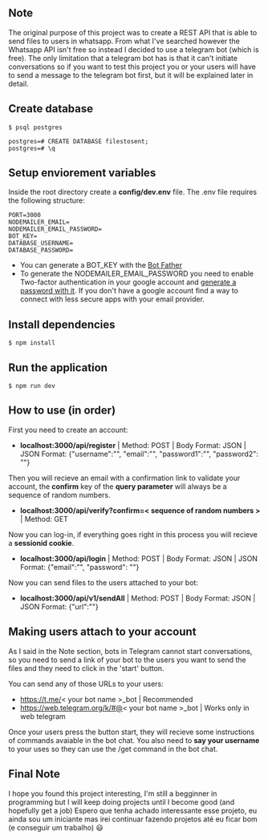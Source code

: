 ## Note
The original purpose of this project was to create a REST API that is able to send files to users in whatsapp. From what I've searched however the Whatsapp API isn't free so instead I decided to use a telegram bot (which is free). 
The only limitation that a telegram bot has is that it can't initiate conversations so if you want to test this project you or your users will have to send a message to the telegram bot first, but it will be explained later in detail.


## Create database
```
$ psql postgres

postgres=# CREATE DATABASE filestosent;
postgres=# \q
```

## Setup enviorement variables
Inside the root directory create a **config/dev.env** file.
The .env file requires the following structure:
```
PORT=3000
NODEMAILER_EMAIL=
NODEMAILER_EMAIL_PASSWORD=
BOT_KEY=
DATABASE_USERNAME=
DATABASE_PASSWORD=
```

* You can generate a BOT_KEY with the [Bot Father](https://t.me/botfather)
* To generate the NODEMAILER_EMAIL_PASSWORD you need to enable Two-factor authentication in your google account and [generate a password with it](https://support.google.com/accounts/answer/185833?hl=en). If you don't have a google account find a way to connect with less secure apps with your email provider.

## Install dependencies
```
$ npm install
```


## Run the application 
```
$ npm run dev
```

## How to use (in order)
First you need to create an account:
* **localhost:3000/api/register** | Method: POST | Body Format: JSON | JSON Format: {"username":"<your-username>", "email":"<your-email>", "password1":"<your-password>", "password2": "<your-password>"}

Then you will recieve an email with a confirmation link to validate your account, the **confirm** key of the **query parameter** will always be a sequence of random numbers.
* **localhost:3000/api/verify?confirm=< sequence of random numbers >** | Method: GET 

Now you can log-in, if everything goes right in this process you will recieve a **sessionid cookie**.
* **localhost:3000/api/login** | Method: POST | Body Format: JSON | JSON Format: {"email":"<your-email>", "password": "<your-password>"}

Now you can send files to the users attached to your bot:
* **localhost:3000/api/v1/sendAll** | Method: POST | Body Format: JSON | JSON Format: {"url":"<your-url>"}

## Making users attach to your account
As I said in the Note section, bots in Telegram cannot start conversations, so you need to send a link of your bot to the users you want to send the files and they need to click in the 'start' button.
  
You can send any of those URLs to your users: 
* https://t.me/< your bot name >_bot | Recommended 
* https://web.telegram.org/k/#@< your bot name >_bot | Works only in web telegram
  
Once your users press the button start, they will recieve some instructions of commands avaiable in the bot chat.
You also need to **say your username** to your uses so they can use the /get command in the bot chat.
  
## Final Note
  I hope you found this project interesting, I'm still a begginner in programming but I will keep doing projects until I become good (and hopefully get a job)
  Espero que tenha achado interessante esse projeto, eu ainda sou um iniciante mas irei continuar fazendo projetos até eu ficar bom (e conseguir um trabalho)
 :smiley:
